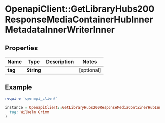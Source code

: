 # OpenapiClient::GetLibraryHubs200ResponseMediaContainerHubInnerMetadataInnerWriterInner

## Properties

| Name | Type | Description | Notes |
| ---- | ---- | ----------- | ----- |
| **tag** | **String** |  | [optional] |

## Example

```ruby
require 'openapi_client'

instance = OpenapiClient::GetLibraryHubs200ResponseMediaContainerHubInnerMetadataInnerWriterInner.new(
  tag: Wilhelm Grimm
)
```

